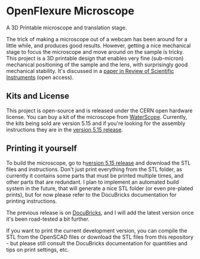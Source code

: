 # OpenFlexure Microscope
A 3D Printable microscope and translation stage. 

The trick of making a microscope out of a webcam has been around for a little while, and produces good results.  However, getting a nice mechanical stage to focus the microscope and move around on the sample is tricky.  This project is a 3D printable design that enables very fine (sub-micron) mechanical positioning of the sample and the lens, with surprisingly good mechanical stability.  It's discussed in a [paper in Review of Scientific Instruments](http://dx.doi.org/10.1063/1.4941068) (open access).

## Kits and License
This project is open-source and is released under the CERN open hardware license.  You can buy a kit of the microscope from [WaterScope](http://www.waterscope.org/).  Currently, the kits being sold are version 5.15 and if you're looking for the assembly instructions they are in the [version 5.15 release](https://github.com/rwb27/openflexure_microscope/releases/tag/v5.15.1-rc0).

## Printing it yourself
To build the microscope, go to h[version 5.15 release](https://github.com/rwb27/openflexure_microscope/releases/tag/v5.15.1-rc0) and
download the STL files and instructions.  Don't just print everything from the STL folder,
as currently it contains some parts that must be printed multiple times, and other parts
that are redundant.  I plan to implement an automated build system in the future, that will
generate a nice STL folder (or even pre-plated prints), but for now please refer to 
the DocuBricks documentation for printing instructions.

The previous release is on [DocuBricks](http://docubricks.com/projects/openflexure-microscope), and I will add the latest version once it's been road-tested a bit further. 

If you want to print the current development version, you can compile the STL from the 
OpenSCAD files or download the STL files from this repository - but please still consult the DocuBricks
documentation for quantities and tips on print settings, etc.


